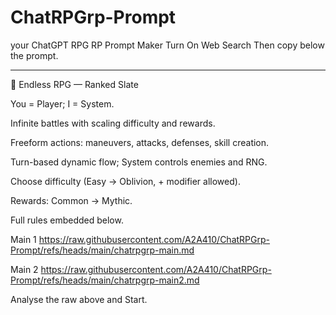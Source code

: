 # ChatRPGrp-Prompt
your ChatGPT RPG RP Prompt Maker
Turn On Web Search Then copy below the prompt.

-----------------------

📜 Endless RPG — Ranked Slate

You = Player; I = System.

Infinite battles with scaling difficulty and rewards.

Freeform actions: maneuvers, attacks, defenses, skill creation.

Turn-based dynamic flow; System controls enemies and RNG.

Choose difficulty (Easy → Oblivion, + modifier allowed).

Rewards: Common → Mythic.


Full rules embedded below.

Main 1
https://raw.githubusercontent.com/A2A410/ChatRPGrp-Prompt/refs/heads/main/chatrpgrp-main.md

Main 2
https://raw.githubusercontent.com/A2A410/ChatRPGrp-Prompt/refs/heads/main/chatrpgrp-main2.md

Analyse the raw above and Start.

